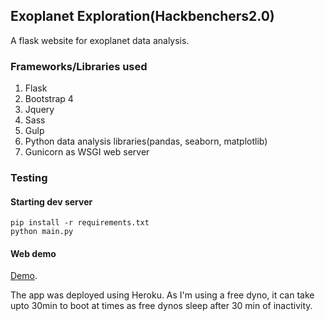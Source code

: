 ## Exoplanet Exploration(Hackbenchers2.0)
A flask website for exoplanet data analysis.

### Frameworks/Libraries used
1. Flask
2. Bootstrap 4
3. Jquery
4. Sass
5. Gulp
6. Python data analysis libraries(pandas, seaborn, matplotlib)
7. Gunicorn as WSGI web server

### 

### Testing
#### Starting dev server
	pip install -r requirements.txt
	python main.py
	
#### Web demo
[Demo](hackbenchers.herokuapp.com).

The app was deployed using Heroku. As I'm using a free dyno, it can take upto 30min to boot at times as free dynos sleep after 30 min of inactivity.


